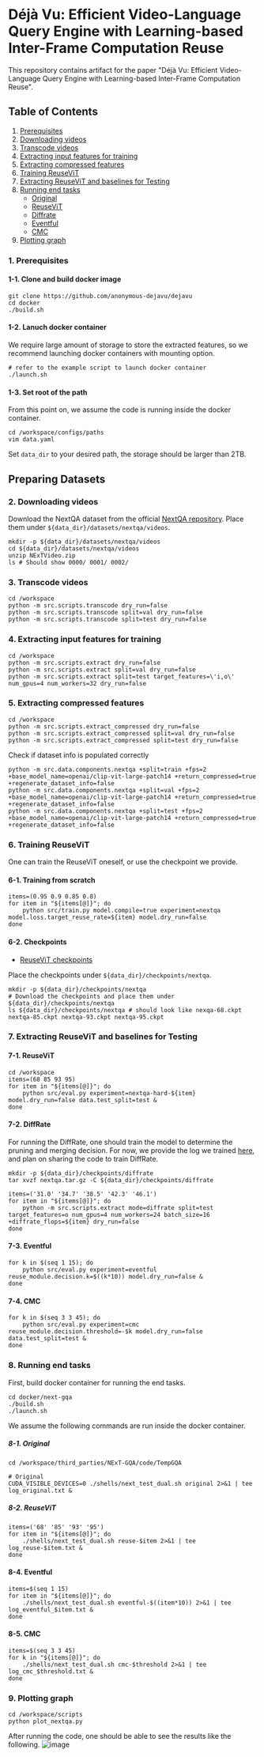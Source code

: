 # Déjà Vu: Efficient Video-Language Query Engine with Learning-based Inter-Frame Computation Reuse
This repository contains artifact for the paper "Déjà Vu: Efficient Video-Language Query Engine with Learning-based Inter-Frame Computation Reuse".

## Table of Contents
1. [Prerequisites](#1-prerequisites)
2. [Downloading videos](#2-downloading-videos)
3. [Transcode videos](#3-transcode-videos)
4. [Extracting input features for training](#4-extracting-input-features-for-training)
5. [Extracting compressed features](#5-extracting-compressed-features)
6. [Training ReuseViT](#6-training-reusevit)
7. [Extracting ReuseViT and baselines for Testing](#7-extracting-reusevit-and-baselines-for-testing)
8. [Running end tasks](#8-running-end-tasks)
   - [Original](#8-1-original)
   - [ReuseViT](#8-2-reusevit)
   - [Diffrate](#8-3-diffrate)
   - [Eventful](#8-4-eventful)
   - [CMC](#8-5-cmc)
9. [Plotting graph](#9-plotting-graph)

### 1. Prerequisites
#### 1-1. Clone and build docker image
```
git clone https://github.com/anonymous-dejavu/dejavu
cd docker
./build.sh
```

#### 1-2. Lanuch docker container
We require large amount of storage to store the extracted features, so we recommend launching docker containers with mounting option.
```
# refer to the example script to launch docker container
./launch.sh
```

#### 1-3. Set root of the path
From this point on, we assume the code is running inside the docker container.
```
cd /workspace/configs/paths
vim data.yaml
```
Set `data_dir` to your desired path, the storage should be larger than 2TB.

## Preparing Datasets
### 2. Downloading videos
Download the NextQA dataset from the official [NextQA repository](https://github.com/doc-doc/NExT-QA).
Place them under `${data_dir}/datasets/nextqa/videos`.
```
mkdir -p ${data_dir}/datasets/nextqa/videos
cd ${data_dir}/datasets/nextqa/videos
unzip NExTVideo.zip
ls # Should show 0000/ 0001/ 0002/
```

### 3. Transcode videos
```
cd /workspace
python -m src.scripts.transcode dry_run=false
python -m src.scripts.transcode split=val dry_run=false
python -m src.scripts.transcode split=test dry_run=false
```

### 4. Extracting input features for training
```
cd /workspace
python -m src.scripts.extract dry_run=false
python -m src.scripts.extract split=val dry_run=false
python -m src.scripts.extract split=test target_features=\'i,o\' num_gpus=4 num_workers=32 dry_run=false
```

### 5. Extracting compressed features
```
cd /workspace
python -m src.scripts.extract_compressed dry_run=false
python -m src.scripts.extract_compressed split=val dry_run=false
python -m src.scripts.extract_compressed split=test dry_run=false 
```

Check if dataset info is populated correctly
```
python -m src.data.components.nextqa +split=train +fps=2 +base_model_name=openai/clip-vit-large-patch14 +return_compressed=true +regenerate_dataset_info=false
python -m src.data.components.nextqa +split=val +fps=2 +base_model_name=openai/clip-vit-large-patch14 +return_compressed=true +regenerate_dataset_info=false
python -m src.data.components.nextqa +split=test +fps=2 +base_model_name=openai/clip-vit-large-patch14 +return_compressed=true +regenerate_dataset_info=false
```

### 6. Training ReuseViT
One can train the ReuseViT oneself, or use the checkpoint we provide.
#### 6-1. Training from scratch
```
items=(0.95 0.9 0.85 0.8)
for item in "${items[@]}"; do
    python src/train.py model.compile=true experiment=nextqa model.loss.target_reuse_rate=${item} model.dry_run=false
done
```

#### 6-2. Checkpoints
 - [ReuseViT checkpoints](https://drive.google.com/drive/folders/1WmD7kqUI_mi5RFmFQWYI6CBYizX9PFrh?usp=drive_link)

 Place the checkpoints under `${data_dir}/checkpoints/nextqa`.
 ```
 mkdir -p ${data_dir}/checkpoints/nextqa
 # Download the checkpoints and place them under ${data_dir}/checkpoints/nextqa
 ls ${data_dir}/checkpoints/nextqa # should look like nexqa-68.ckpt nextqa-85.ckpt nextqa-93.ckpt nextqa-95.ckpt
 ```

### 7. Extracting ReuseViT and baselines for Testing
#### 7-1. ReuseViT
```
cd /workspace
items=(68 85 93 95)
for item in "${items[@]}"; do
    python src/eval.py experiment=nextqa-hard-${item} model.dry_run=false data.test_split=test &
done
```

#### 7-2. DiffRate
For running the DiffRate, one should train the model to determine the pruning and merging decision.
For now, we provide the log we trained [here](https://drive.google.com/file/d/1jD_UbS5lPeQ7DSQ47JRJukgNihUx6D63/view?usp=drive_link), and plan on sharing the code to train DiffRate.
```
mkdir -p ${data_dir}/checkpoints/diffrate
tar xvzf nextqa.tar.gz -C ${data_dir}/checkpoints/diffrate
```

```
items=('31.0' '34.7' '38.5' '42.3' '46.1')
for item in "${items[@]}"; do
    python -m src.scripts.extract mode=diffrate split=test target_features=o num_gpus=4 num_workers=24 batch_size=16 +diffrate_flops=${item} dry_run=false
done
```

#### 7-3. Eventful
```
for k in $(seq 1 15); do
    python src/eval.py experiment=eventful reuse_module.decision.k=$((k*10)) model.dry_run=false &
done
```

#### 7-4. CMC
```
for k in $(seq 3 3 45); do
    python src/eval.py experiment=cmc reuse_module.decision.threshold=-$k model.dry_run=false data.test_split=test &
done
```

### 8. Running end tasks
First, build docker container for running the end tasks.
```
cd docker/next-gqa
./build.sh
./launch.sh
```
We assume the following commands are run inside the docker container.

##### 8-1. Original
```
cd /workspace/third_parties/NExT-GQA/code/TempGQA

# Original
CUDA_VISIBLE_DEVICES=0 ./shells/next_test_dual.sh original 2>&1 | tee log_original.txt &
```

##### 8-2. ReuseViT
```
items=('68' '85' '93' '95')
for item in "${items[@]}"; do
    ./shells/next_test_dual.sh reuse-$item 2>&1 | tee log_reuse-$item.txt &
done
```

#### 8-4. Eventful
```
items=$(seq 1 15)
for item in "${items[@]}"; do
    ./shells/next_test_dual.sh eventful-$((item*10)) 2>&1 | tee log_eventful_$item.txt &
done
```

#### 8-5. CMC
```
items=$(seq 3 3 45)
for k in "${items[@]}"; do
    ./shells/next_test_dual.sh cmc-$threshold 2>&1 | tee log_cmc_$threshold.txt &
done
```

### 9. Plotting graph
```
cd /workspace/scripts
python plot_nextqa.py
```
After running the code, one should be able to see the results like the following.
![image](assets/nextqa.png)